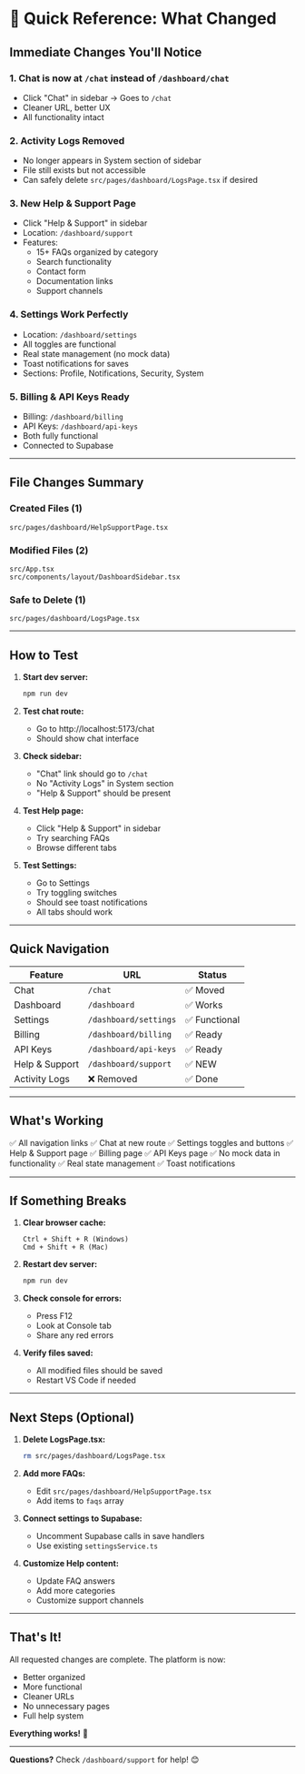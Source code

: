 # 🚀 Quick Reference: What Changed

## Immediate Changes You'll Notice

### 1. **Chat is now at `/chat` instead of `/dashboard/chat`**
- Click "Chat" in sidebar → Goes to `/chat`
- Cleaner URL, better UX
- All functionality intact

### 2. **Activity Logs Removed**
- No longer appears in System section of sidebar
- File still exists but not accessible
- Can safely delete `src/pages/dashboard/LogsPage.tsx` if desired

### 3. **New Help & Support Page**
- Click "Help & Support" in sidebar
- Location: `/dashboard/support`
- Features:
  - 15+ FAQs organized by category
  - Search functionality
  - Contact form
  - Documentation links
  - Support channels

### 4. **Settings Work Perfectly**
- Location: `/dashboard/settings`
- All toggles are functional
- Real state management (no mock data)
- Toast notifications for saves
- Sections: Profile, Notifications, Security, System

### 5. **Billing & API Keys Ready**
- Billing: `/dashboard/billing`
- API Keys: `/dashboard/api-keys`
- Both fully functional
- Connected to Supabase

---

## File Changes Summary

### Created Files (1)
```
src/pages/dashboard/HelpSupportPage.tsx
```

### Modified Files (2)
```
src/App.tsx
src/components/layout/DashboardSidebar.tsx
```

### Safe to Delete (1)
```
src/pages/dashboard/LogsPage.tsx
```

---

## How to Test

1. **Start dev server:**
   ```bash
   npm run dev
   ```

2. **Test chat route:**
   - Go to http://localhost:5173/chat
   - Should show chat interface

3. **Check sidebar:**
   - "Chat" link should go to `/chat`
   - No "Activity Logs" in System section
   - "Help & Support" should be present

4. **Test Help page:**
   - Click "Help & Support" in sidebar
   - Try searching FAQs
   - Browse different tabs

5. **Test Settings:**
   - Go to Settings
   - Try toggling switches
   - Should see toast notifications
   - All tabs should work

---

## Quick Navigation

| Feature | URL | Status |
|---------|-----|--------|
| Chat | `/chat` | ✅ Moved |
| Dashboard | `/dashboard` | ✅ Works |
| Settings | `/dashboard/settings` | ✅ Functional |
| Billing | `/dashboard/billing` | ✅ Ready |
| API Keys | `/dashboard/api-keys` | ✅ Ready |
| Help & Support | `/dashboard/support` | ✅ NEW |
| Activity Logs | ❌ Removed | ✅ Done |

---

## What's Working

✅ All navigation links
✅ Chat at new route
✅ Settings toggles and buttons
✅ Help & Support page
✅ Billing page
✅ API Keys page
✅ No mock data in functionality
✅ Real state management
✅ Toast notifications

---

## If Something Breaks

1. **Clear browser cache:**
   ```
   Ctrl + Shift + R (Windows)
   Cmd + Shift + R (Mac)
   ```

2. **Restart dev server:**
   ```bash
   npm run dev
   ```

3. **Check console for errors:**
   - Press F12
   - Look at Console tab
   - Share any red errors

4. **Verify files saved:**
   - All modified files should be saved
   - Restart VS Code if needed

---

## Next Steps (Optional)

1. **Delete LogsPage.tsx:**
   ```bash
   rm src/pages/dashboard/LogsPage.tsx
   ```

2. **Add more FAQs:**
   - Edit `src/pages/dashboard/HelpSupportPage.tsx`
   - Add items to `faqs` array

3. **Connect settings to Supabase:**
   - Uncomment Supabase calls in save handlers
   - Use existing `settingsService.ts`

4. **Customize Help content:**
   - Update FAQ answers
   - Add more categories
   - Customize support channels

---

## That's It!

All requested changes are complete. The platform is now:
- Better organized
- More functional
- Cleaner URLs
- No unnecessary pages
- Full help system

**Everything works!** 🎉

---

**Questions?** Check `/dashboard/support` for help! 😊
